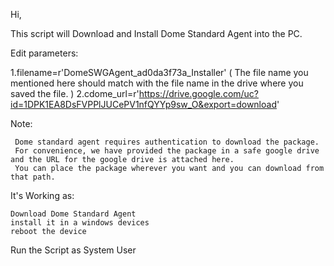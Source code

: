 Hi,

This script will  Download and Install Dome Standard Agent into the PC.

Edit parameters:

1.filename=r'DomeSWGAgent_ad0da3f73a_Installer' ( The file name you mentioned here should match with the file name in the drive where you saved the file. )
2.cdome_url=r'https://drive.google.com/uc?id=1DPK1EA8DsFVPPlJUCePV1nfQYYp9sw_O&export=download'    

Note:

     Dome standard agent requires authentication to download the package.
     For convenience, we have provided the package in a safe google drive and the URL for the google drive is attached here.
     You can place the package wherever you want and you can download from that path.

It's Working as:

    Download Dome Standard Agent
    install it in a windows devices
    reboot the device

Run the Script as System User
